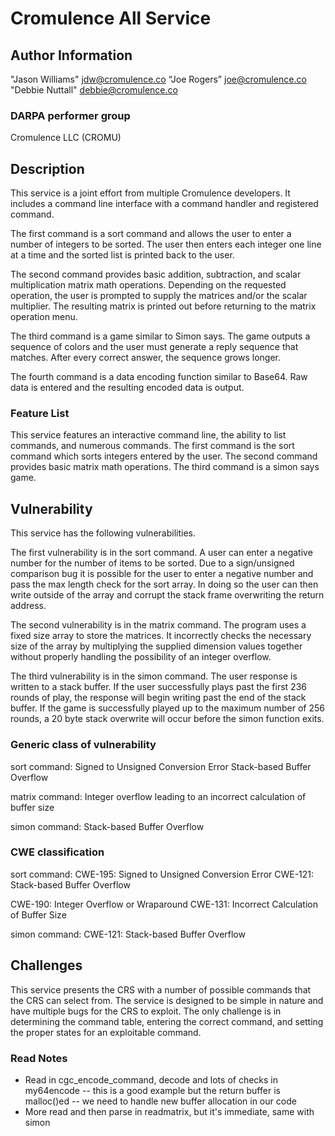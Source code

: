 # Cromulence All Service

## Author Information

"Jason Williams" <jdw@cromulence.co>
“Joe Rogers” <joe@cromulence.co>
"Debbie Nuttall" <debbie@cromulence.co>

### DARPA performer group
Cromulence LLC (CROMU)

## Description

This service is a joint effort from multiple Cromulence developers. It includes a command line interface with a command handler and registered command.

The first command is a sort command and allows the user to enter a number of integers to be sorted. The user then enters each integer one line at a time and the sorted list is printed back to the user.

The second command provides basic addition, subtraction, and scalar multiplication matrix math operations.  Depending on the requested operation, the user is prompted to supply the matrices and/or the scalar multiplier.  The resulting matrix is printed out before returning to the matrix operation menu.

The third command is a game similar to Simon says. The game outputs a sequence of colors and the user must generate a reply sequence that matches. After every correct answer, the sequence grows longer. 

The fourth command is a data encoding function similar to Base64.  Raw data is entered and the resulting encoded data is output.
### Feature List

This service features an interactive command line, the ability to list commands, and numerous commands. The first command is the sort command which sorts integers entered by the user.  The second command provides basic matrix math operations. The third command is a simon says game. 

## Vulnerability

This service has the following vulnerabilities.

The first vulnerability is in the sort command. A user can enter a negative number for the number of items to be sorted. Due to a sign/unsigned comparison bug it is possible for the user to enter a negative number and pass the max length check for the sort array. In doing so the user can then write outside of the array and corrupt the stack frame overwriting the return address.

The second vulnerability is in the matrix command.  The program uses a fixed size array to store the matrices.  It incorrectly checks the necessary size of the array by multiplying the supplied dimension values together without properly handling the possibility of an integer overflow. 

The third vulnerability is in the simon command. The user response is written to a stack buffer. If the user successfully plays past the first 236 rounds of play, the response will begin writing past the end of the stack buffer. If the game is successfully played up to the maximum number of 256 rounds, a 20 byte stack overwrite will occur before the simon function exits. 

### Generic class of vulnerability

sort command:
Signed to Unsigned Conversion Error
Stack-based Buffer Overflow

matrix command:
Integer overflow leading to an incorrect calculation of buffer size

simon command:
Stack-based Buffer Overflow

### CWE classification

sort command:
CWE-195: Signed to Unsigned Conversion Error
CWE-121: Stack-based Buffer Overflow

CWE-190: Integer Overflow or Wraparound
CWE-131: Incorrect Calculation of Buffer Size

simon command:
CWE-121: Stack-based Buffer Overflow

## Challenges

This service presents the CRS with a number of possible commands that the CRS can select from. The service is designed to be simple in nature and have multiple bugs for the CRS to exploit. The only challenge is in determining the command table, entering the correct command, and setting the proper states for an exploitable command.


### Read Notes

* Read in cgc_encode_command, decode and lots of checks in my64encode -- this is a good
  example but the return buffer is malloc()ed -- we need to handle new buffer allocation
  in our code
* More read and then parse in readmatrix, but it's immediate, same with simon
